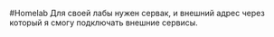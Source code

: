 #Homelab
Для своей лабы нужен сервак, и внешний адрес через который я смогу подключать внешние сервисы.